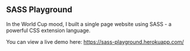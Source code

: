 ## SASS Playground

In the World Cup mood, I built a single page website using SASS - a powerful CSS extension language.

You can view a live demo here: https://sass-playground.herokuapp.com/
